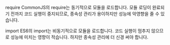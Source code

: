 require
CommonJS의 require는 동기적으로 모듈을 로드합니다. 모듈 로딩이 완료되기 전까지 코드 실행이 중지되므로, 종속성 관리가 용이하지만 성능에 악영향을 줄 수 있습니다.

 
import
ES6의 import는 비동기적으로 모듈을 로드합니다. 코드 실행이 멈추지 않으므로 성능에 미치는 영향이 적습니다. 하지만 종속성 관리에 더 신경 써야 합니다.